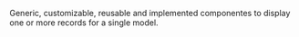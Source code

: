 Generic, customizable, reusable and implemented componentes to display one or more records for a single model.
